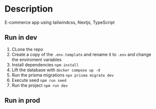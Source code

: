 # Description

E-commerce app using tailwindcss, Nextjs, TypeScript

## Run in dev

1. CLone the repo
2. Create a copy of the `.env.template` and rename it to `.env` and change the enviroment variables
3. Install dependencies `npm install`
4. Lift the database with `docker compose up -d`
5. Run the prisma migrations `npx prisma migrate dev`
6. Execute seed `npm run seed`
7. Run the project `npm run dev`

## Run in prod
